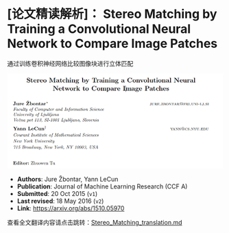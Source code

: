 # [论文精读解析]： Stereo Matching by Training a Convolutional Neural Network to Compare Image Patches

通过训练卷积神经网络比较图像块进行立体匹配

![image-20240705134219721](./img/image-20240705134219721.png)

* **Authors**: Jure Žbontar, Yann LeCun
* **Publication**: Journal of Machine Learning Research (CCF A)
* **Submitted**: 20 Oct 2015 (`v1`)
* **Last revised**: 18 May 2016 (`v2`)
* **Link**: https://arxiv.org/abs/1510.05970

查看全文翻译内容请点击跳转：[Stereo_Matching_translation.md](./Stereo_Matching_translation.md)



